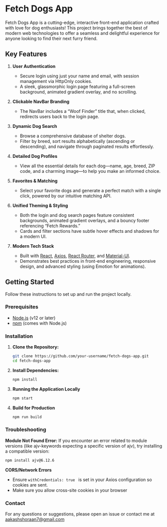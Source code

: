 # Fetch Dogs App

Fetch Dogs App is a cutting-edge, interactive front-end application crafted with love for dog enthusiasts! This project brings together the best of modern web technologies to offer a seamless and delightful experience for anyone looking to find their next furry friend.

## Key Features

1. **User Authentication**  
   - Secure login using just your name and email, with session management via HttpOnly cookies.  
   - A sleek, glassmorphic login page featuring a full-screen background, animated gradient overlay, and no scrolling.

2. **Clickable NavBar Branding**  
   - The NavBar includes a “Woof Finder” title that, when clicked, redirects users back to the login page.

3. **Dynamic Dog Search**  
   - Browse a comprehensive database of shelter dogs.  
   - Filter by breed, sort results alphabetically (ascending or descending), and navigate through paginated results effortlessly.

4. **Detailed Dog Profiles**  
   - View all the essential details for each dog—name, age, breed, ZIP code, and a charming image—to help you make an informed choice.

5. **Favorites & Matching**  
   - Select your favorite dogs and generate a perfect match with a single click, powered by our intuitive matching API.

6. **Unified Theming & Styling**  
   - Both the login and dog search pages feature consistent backgrounds, animated gradient overlays, and a bouncy footer referencing “Fetch Rewards.”  
   - Cards and filter sections have subtle hover effects and shadows for a modern UI.

7. **Modern Tech Stack**  
   - Built with [React](https://reactjs.org/), [Axios](https://axios-http.com/), [React Router](https://reactrouter.com/), and [Material-UI](https://mui.com/).  
   - Demonstrates best practices in front-end engineering, responsive design, and advanced styling (using Emotion for animations).

## Getting Started

Follow these instructions to set up and run the project locally.

### Prerequisites

- [Node.js](https://nodejs.org/) (v12 or later)
- [npm](https://www.npmjs.com/) (comes with Node.js)

### Installation

1. **Clone the Repository:**

   ```bash
   git clone https://github.com/your-username/fetch-dogs-app.git
   cd fetch-dogs-app
2. **Install Dependencies:**
   ```bash
   npm install
3. **Running the Application Locally**
   ```bash
   npm start
4. **Build for Production**
   ```bash
   npm run build
### Troubleshooting
**Module Not Found Error:**
If you encounter an error related to module versions (like ajv-keywords expecting a specific version of ajv), try installing a compatible version:
```bash
npm install ajv@6.12.6
```
**CORS/Network Errors**
  - Ensure ```withCredentials: true ``` is set in your Axios configuration so cookies are sent.
  - Make sure you allow cross-site cookies in your browser
### Contact
For any questions or suggestions, please open an issue or contact me at aakashshoraan7@gmail.com
